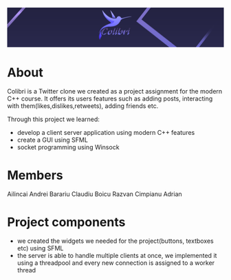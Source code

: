 ![Colibri Logo](/images/colibri_logo.png)
# About

Colibri is a Twitter clone we created as a project assignment for the modern C++ course. It offers its users features such as adding posts, interacting with them(likes,dislikes,retweets), adding friends etc. 

Through this project we learned:
* develop a client server application using modern C++ features
* create a GUI using SFML
* socket programming using Winsock

# Members

Ailincai Andrei
Barariu Claudiu
Boicu Razvan
Cimpianu Adrian

# Project components

* we created the widgets we needed for the project(buttons, textboxes etc) using SFML
* the server is able to handle multiple clients at once, we implemented it using a threadpool and every new connection is assigned to a worker thread
